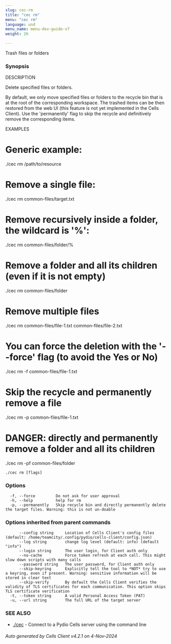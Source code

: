 ```yaml
---
slug: cec-rm
title: "cec rm"
menu: "cec rm"
language: und
menu_name: menu-dev-guide-v7
weight: 26

---
```

Trash files or folders

### Synopsis


DESCRIPTION
	
  Delete specified files or folders. 
	
  By default, we only move specified files or folders to the recycle bin 
  that is at the root of the corresponding workspace. The trashed items 
  can be then restored from the web UI (this feature is not yet implemented 
  in the Cells Client). Use the 'permanently' flag to skip the recycle and 
  definitively remove the corresponding items.

EXAMPLES

  # Generic example:
  ./cec rm <workspace-slug>/path/to/resource

  # Remove a single file:
  ./cec rm common-files/target.txt

  # Remove recursively inside a folder, the wildcard is '%':
  ./cec rm common-files/folder/%

  # Remove a folder and all its children (even if it is not empty)
  ./cec rm common-files/folder

  # Remove multiple files
  ./cec rm common-files/file-1.txt common-files/file-2.txt

  # You can force the deletion with the '--force' flag (to avoid the Yes or No)
  ./cec rm -f common-files/file-1.txt

  # Skip the recycle and permanently remove a file
  ./cec rm -p common-files/file-1.txt

  # DANGER: directly and permanently remove a folder and all its children
  ./cec rm -pf common-files/folder



```
./cec rm [flags]
```

### Options

```
  -f, --force         Do not ask for user approval
  -h, --help          help for rm
  -p, --permanently   Skip recycle bin and directly permanently delete the target files. Warning: this is not un-doable
```

### Options inherited from parent commands

```
      --config string     Location of Cells Client's config files (default: /home/teamcity/.config/pydio/cells-client/config.json)
      --log string        change log level (default: info) (default "info")
      --login string      The user login, for Client auth only
      --no-cache          Force token refresh at each call. This might slow down scripts with many calls
      --password string   The user password, for Client auth only
      --skip-keyring      Explicitly tell the tool to *NOT* try to use a keyring, even if present. Warning: sensitive information will be stored in clear text
      --skip-verify       By default the Cells Client verifies the validity of TLS certificates for each communication. This option skips TLS certificate verification
  -t, --token string      A valid Personal Access Token (PAT)
  -u, --url string        The full URL of the target server
```

### SEE ALSO

* [./cec](./cec)	 - Connect to a Pydio Cells server using the command line

###### Auto generated by Cells Client v4.2.1 on 4-Nov-2024
